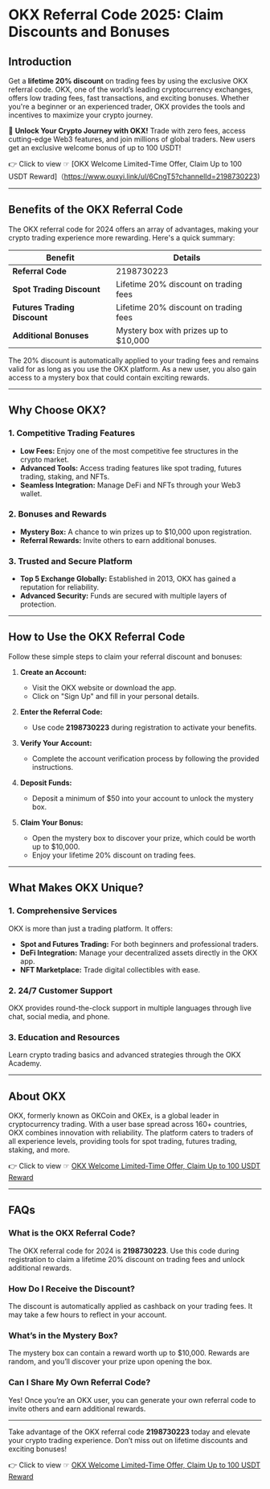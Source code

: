# OKX Referral Code 2025: Claim Discounts and Bonuses

## Introduction

Get a **lifetime 20% discount** on trading fees by using the exclusive OKX referral code. OKX, one of the world’s leading cryptocurrency exchanges, offers low trading fees, fast transactions, and exciting bonuses. Whether you're a beginner or an experienced trader, OKX provides the tools and incentives to maximize your crypto journey.

🚀 **Unlock Your Crypto Journey with OKX!** Trade with zero fees, access cutting-edge Web3 features, and join millions of global traders. New users get an exclusive welcome bonus of up to 100 USDT! 

👉 Click to view ☞ [OKX Welcome Limited-Time Offer, Claim Up to 100 USDT Reward]（https://www.ouxyi.link/ul/6CngT5?channelId=2198730223)

---

## Benefits of the OKX Referral Code

The OKX referral code for 2024 offers an array of advantages, making your crypto trading experience more rewarding. Here's a quick summary:

| Benefit               | Details                                               |
|-----------------------|-------------------------------------------------------|
| **Referral Code**     | 2198730223                                              |
| **Spot Trading Discount** | Lifetime 20% discount on trading fees              |
| **Futures Trading Discount** | Lifetime 20% discount on trading fees              |
| **Additional Bonuses** | Mystery box with prizes up to $10,000                |

The 20% discount is automatically applied to your trading fees and remains valid for as long as you use the OKX platform. As a new user, you also gain access to a mystery box that could contain exciting rewards.

---

## Why Choose OKX?

### 1. Competitive Trading Features
- **Low Fees:** Enjoy one of the most competitive fee structures in the crypto market.
- **Advanced Tools:** Access trading features like spot trading, futures trading, staking, and NFTs.
- **Seamless Integration:** Manage DeFi and NFTs through your Web3 wallet.

### 2. Bonuses and Rewards
- **Mystery Box:** A chance to win prizes up to $10,000 upon registration.
- **Referral Rewards:** Invite others to earn additional bonuses.

### 3. Trusted and Secure Platform
- **Top 5 Exchange Globally:** Established in 2013, OKX has gained a reputation for reliability.
- **Advanced Security:** Funds are secured with multiple layers of protection.

---

## How to Use the OKX Referral Code

Follow these simple steps to claim your referral discount and bonuses:

1. **Create an Account:**
   - Visit the OKX website or download the app.
   - Click on "Sign Up" and fill in your personal details.

2. **Enter the Referral Code:**
   - Use code **2198730223** during registration to activate your benefits.

3. **Verify Your Account:**
   - Complete the account verification process by following the provided instructions.

4. **Deposit Funds:**
   - Deposit a minimum of $50 into your account to unlock the mystery box.

5. **Claim Your Bonus:**
   - Open the mystery box to discover your prize, which could be worth up to $10,000.
   - Enjoy your lifetime 20% discount on trading fees.

---

## What Makes OKX Unique?

### 1. Comprehensive Services
OKX is more than just a trading platform. It offers:
- **Spot and Futures Trading:** For both beginners and professional traders.
- **DeFi Integration:** Manage your decentralized assets directly in the OKX app.
- **NFT Marketplace:** Trade digital collectibles with ease.

### 2. 24/7 Customer Support
OKX provides round-the-clock support in multiple languages through live chat, social media, and phone.

### 3. Education and Resources
Learn crypto trading basics and advanced strategies through the OKX Academy.

---

## About OKX

OKX, formerly known as OKCoin and OKEx, is a global leader in cryptocurrency trading. With a user base spread across 160+ countries, OKX combines innovation with reliability. The platform caters to traders of all experience levels, providing tools for spot trading, futures trading, staking, and more.

👉 Click to view ☞ [OKX Welcome Limited-Time Offer, Claim Up to 100 USDT Reward](https://www.ouxyi.link/ul/6CngT5?channelId=2198730223)

---

## FAQs

### What is the OKX Referral Code?
The OKX referral code for 2024 is **2198730223**. Use this code during registration to claim a lifetime 20% discount on trading fees and unlock additional rewards.

### How Do I Receive the Discount?
The discount is automatically applied as cashback on your trading fees. It may take a few hours to reflect in your account.

### What’s in the Mystery Box?
The mystery box can contain a reward worth up to $10,000. Rewards are random, and you’ll discover your prize upon opening the box.

### Can I Share My Own Referral Code?
Yes! Once you’re an OKX user, you can generate your own referral code to invite others and earn additional rewards.

---

Take advantage of the OKX referral code **2198730223** today and elevate your crypto trading experience. Don’t miss out on lifetime discounts and exciting bonuses!

👉 Click to view ☞ [OKX Welcome Limited-Time Offer, Claim Up to 100 USDT Reward](https://www.ouxyi.link/ul/6CngT5?channelId=2198730223)

